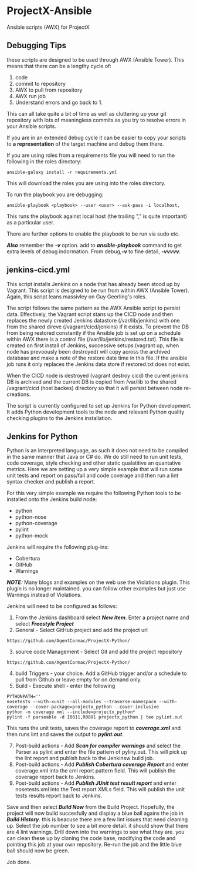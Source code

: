 # ProjectX-Ansible
Ansible scripts (AWX) for ProjectX

Debugging Tips
--------------

these scripts are designed to be used through AWX (Ansible Tower). This means that there can be a lengthy cycle of:

1. code
1. commit to repository
1. AWX to pull from repository
1. AWX run job
1. Understand errors and go back to 1.

This can all take quite a bit of time as well as cluttering up your git repository with lots of meaningless commits as you try to resolve errors in your Ansible scripts.


If you are in an extended debug cycle it can be easier to copy your scripts to **a representation** of the target machine and debug them there.

If you are using roles from a requirements file you will need to run the following in the roles directory:
```
ansible-galaxy install -r requirements.yml
```
This will download the roles you are using into the roles directory.

To run the playbook you are debugging:
```
ansible-playbook <playbook> --user <user> --ask-pass -i localhost,
```

This runs the playbook against local host (the trailing "," is quite important) as a particular user.

There are further options to enable the playbook to be run via sudo etc.

***Also*** remember the ***-v*** option. add to ***ansible-playbook*** command to get extra levels of debug indormation. From debug,***-v*** to fine detail, ***-vvvvv***.

jenkins-cicd.yml
----------------

This script installs Jenkins on a node that has already been stood up by Vagrant. This script is designed to be run from within AWX (Ansible Tower). Again, this script leans massivley on Guy Geerling's roles.

The script follows the same pattern as the AWX Ansible script to persist data. Effectively, the Vagrant script stans up the CICD node and then replaces the newly created Jenkins datastore (/var/lib/jenkins) with one from the shared direve (/vagrant/cicd/jenkins) if it exists. To prevent the DB from being restored constantly if the Ansible job is set up on a schedule within AWX there is a control file (/var/lib/jenkins/restored.txt). This file is created on first install of Jenkins, successive setups (vagrant up, when node has prevoously been destroyed) will copy across the archived database and make a note of the restore date time in this file. If the ansible job runs it only replaces the Jenkins data store if restored.txt does not exist.

When the CICD node is destroyed (vagrant destroy cicd) the curent jenkins DB is archived and the current DB is copied from /var/lib to the shared /vagrant/cicd (host backes) directory so that it will persist between node re-creations.

The script is currently configured to set up Jenkins for Python development. It adds Python development tools to the node and relevant Python quality checking plugins to the Jenkins installation.

Jenkins for Python
------------------

Python is an interpreted language, as such it does not need to be compiled in the same manner that Java or C# do. We do still need to run unit tests, code coverage, style checking and other static qualatitive an quantative metrics. Here we are setting up a very simple example that will run some unit tests and report on pass/fail and code coverage and then run a lint syntax checker and publish a report.  

For this very simple example we require the following Python tools to be installed onto the Jenkins build node:
 
* python
* python-nose
* python-coverage
* pylint
* python-mock

Jenkins will require the following plug-ins:
  
* Cobertura
* GitHub
* Warnings

***NOTE:*** Many blogs and examples on the web use the Violations plugin. This plugin is no longer maintained. you can follow other examples but just use Warnings instead of Violations.

Jenkins will need to be configured as follows:
1. From the Jenkins dashboard select ***New Item***. Enter a project name and select ***Freestyle Project***
2. General - Select GitHub project and add the project url
```
https://github.com/AgentCormac/ProjectX-Python/
```
3. source code Management - Select Git and add the project repository
```
https://github.com/AgentCormac/ProjectX-Python/
```
4. build Triggers - your choice. Add a GitHub trigger and/or a schedule to pull from Github or leave empty for on demand only.
5. Build - Execute shell - enter the following
```
PYTHONPATH=''
nosetests --with-xunit --all-modules --traverse-namespace --with-coverage --cover-package=projectx_python --cover-inclusive
python -m coverage xml --include=projectx_python*
pylint -f parseable -d I0011,R0801 projectx_python | tee pylint.out
```

   This runs the unit tests, saves the coverage report to ***coverage.xml*** and then runs lint and saves the output to ***pylint.out***.

7. Post-build actions - Add ***Scan for compiler warnings*** and select the Parser as pylint and enter the file pattern of pyliny.out. This will pick up the lint report and publish back to the Jenkinsw build job.
8. Post-build actions - Add ***Publish Cobertura coverage Report*** and enter coverage.xml into the cml report pattern field. This will publish the coverage report back to Jenkins.
9. Post-build actions - Add ***Publish JUnit test result report*** and enter nosetests.xml into the Test report XMLs field. This will publish the unit tests results report back to Jenkins.
  
Save and then select ***Build Now*** from the Build Project. Hopefully, the project will now build succesfully and display a blue ball agains the job in ***Build History***. this is beacuse there are a few lint issues that need cleaning up. Select the job number to see a bit more detail. it should show that there are 4 lint warnings. Drill down into the warnings to see what they are. you can clean these up by cloning the code base, modifying the code and pointing this job at your own repository. Re-run the job and the little blue ball should now be green.

Job done.